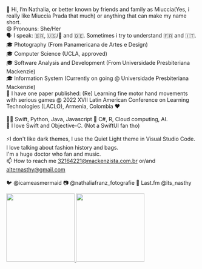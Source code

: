 👋 Hi, I’m Nathalia, or better known by friends and family as Miuccia(Yes, i really like Miuccia Prada that much) or anything that can make my name short.
<br>
😄 Pronouns: She/Her
<br>
🗣️ I speak: 🇧🇷, 🇺🇸/🏴󠁧󠁢󠁥󠁮󠁧󠁿 and 🇩🇪. Sometimes i try to understand 🇫🇷 and 🇮🇹.
<br>
🎓 Photography (From Panamericana de Artes e Design)
<br>
🎓 Computer Science (UCLA, approved)
<br>
🎓 Software Analysis and Development (From Universidade Presbiteriana Mackenzie)
<br>
🎓 Information System (Currently on going @ Universidade Presbiteriana Mackenzie) 
<br>
📔 I have one paper published: (Re) Learning fine motor hand movements with serious games @ 2022 XVII Latin American Conference on Learning Technologies (LACLO), Armenia, Colombia ❤️
<br>
<br>
👩‍💻 Swift, Python, Java, Javascript
🌱 C#, R, Cloud computing, AI.
<br>
📱 I love Swift and Objective-C. (Not a SwiftUI fan tho)
<br>
<br>
⚡️I don't like dark themes, I use the Quiet Light theme in Visual Studio Code. 
  <br>
  I love talking about fashion history and bags. 
  <br>
  I'm a huge doctor who fan and music.
<br>
📫 How to reach me 32164221@mackenzista.com.br or/and alternasthy@gmail.com
<br>
<br>
🐦 @icameasmermaid 📷 @nathaliafranz_fotografie 🎵 Last.fm @its_nasthy

<div>
<a href="https://github.com/miucciaknows">
<img loading="lazy" height="180em" src="https://github-readme-stats.vercel.app/api/top-langs/?username=miucciaknows&layout=compact&langs_count=7&theme=swift"/>
<img loading="lazy" height="180em" src="https://github-readme-stats.vercel.app/api?username=miucciaknows&show_icons=true&theme=I don't program using dark themes, I use the Quiet Light theme in Visual Studio Code.&include_all_commits=true&count_private=true"/>
</div>


